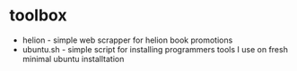 # toolbox

* helion - simple web scrapper for helion book promotions
* ubuntu.sh - simple script for installing programmers tools I use on fresh minimal ubuntu installtation
